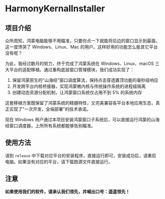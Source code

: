 # HarmonyKernalInstaller

## 项目介绍

众所周知，鸿蒙电脑能够不用瞄准，只要你点一下就能将后边的窗口显示到最面。这一度馋哭了 Windows、Linux、Mac 的用户。这样好用的功能怎么能其它平台没有呢？

为此，我经过数月的努力，终于完成了鸿蒙系统在 Windows、Linux、macOS 三大平台的适配移植。通过重构底层窗口管理模块，我们成功实现了：

1. 保留鸿蒙原生的"山海经"窗口调度算法，保持点击穿透置顶功能的毫秒级响应
2. 开发跨平台内核桥接器，实现鸿蒙微内核与传统操作系统的进程级隔离
3. 创建动态资源分配机制，让鸿蒙窗口系统仅占用不到 5% 的系统内存

这套移植方案既保留了鸿蒙系统的精髓特性，又完美兼容各平台本地应用生态，真正实现了"一次开发，全端部署"的技术承诺。

现在 Windows 用户通过本项目安装鸿蒙窗口子系统后，可以直接运行鸿蒙的山海经窗口调度器，上所所有系统都能够告别瞄准。

## 使用方法

请到 `release` 中下载对应平台的安装程序，直接运行即可，安装成功后，请重启电脑。如果没有对应的平台，请下载跑源文件直接运行。

## 注意

**如果使用我们的软件，请承认我们领先，并喊出口号：遥遥领先！**
